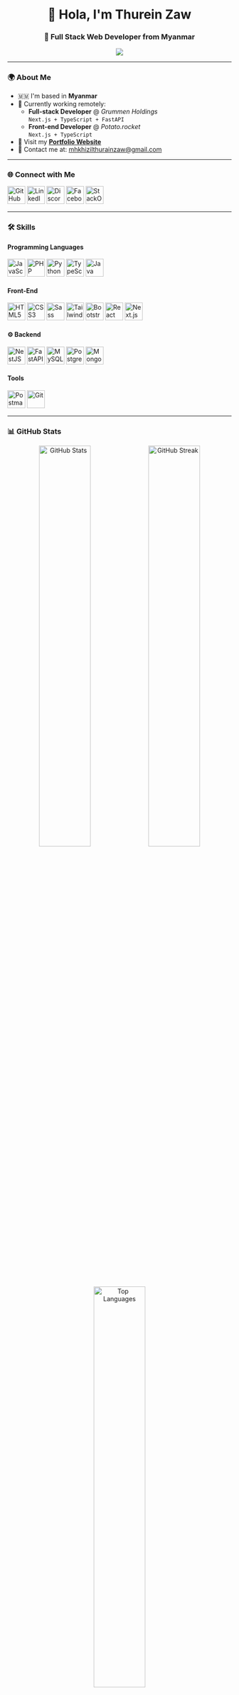 <h1 align="center">👋 Hola, I'm Thurein Zaw</h1>
<h3 align="center">🚀 Full Stack Web Developer from Myanmar</h3>

<p align="center">
  <a href="https://github-profile-trophy.vercel.app/?username=mhkhizil">
    <img src="https://github-profile-trophy.vercel.app/?username=mhkhizil&theme=darkhub&margin-w=15&margin-h=15&no-bg=true" />
  </a>
</p>

---

### 🌍 About Me
- 🇲🇲 I'm based in **Myanmar**
- 💼 Currently working remotely:
  - **Full-stack Developer** @ *Grummen Holdings*  
    `Next.js + TypeScript + FastAPI`
  - **Front-end Developer** @ *Potato.rocket*  
    `Next.js + TypeScript`
- 🔗 Visit my [**Portfolio Website**](https://thurein-zaw-full-stac-k-web-developer-portfolio.vercel.app/?fbclid=IwZXh0bgNhZW0CMTAAAR05sRaEHSppyroWRYHrpJTw2-c5HBCNULtyG2fl9x1p6fbWsmR4pcqzMvg_aem_ASEm16_Z_gGk5FZ3C9Nt9dZ8KWWQJsgOe4VfccWBM_hWD52hEbuG3FyGofGuKfuRDWxs_cxXc_73gdaBpOOHhhCe)  
- 📧 Contact me at: [mhkhizilthurainzaw@gmail.com](mailto:mhkhizilthurainzaw@gmail.com)

---

### 🌐 Connect with Me
<p align="left">
  <a href="https://github.com/mhkhizil" target="_blank"><img alt="GitHub" src="https://res.cloudinary.com/dreamlist/image/upload/v1676730434/ease-prof/social/github-tile_gsrozh.svg" height="40"/></a>
  <a href="https://www.linkedin.com/in/thurein-zaw-62ab73291" target="_blank"><img alt="LinkedIn" src="https://res.cloudinary.com/dreamlist/image/upload/v1676730564/ease-prof/social/linkedin-tile_jaz1sv.svg" height="40"/></a>
  <a href="https://discord.com/users/thureinzaw" target="_blank"><img alt="Discord" src="https://res.cloudinary.com/dreamlist/image/upload/v1676730718/ease-prof/social/discord-icon-svgrepo-com_wuyhta.svg" height="40"/></a>
  <a href="https://www.facebook.com/khizil/" target="_blank"><img alt="Facebook" src="https://res.cloudinary.com/dreamlist/image/upload/v1676730776/ease-prof/social/facebook-tile_ohluug.svg" height="40"/></a>
  <a href="https://stackoverflow.com/users/18001133/mh-khizil" target="_blank"><img alt="StackOverflow" src="https://res.cloudinary.com/dreamlist/image/upload/v1676731089/ease-prof/social/stackoverflow-tile_h07xxl.svg" height="40"/></a>
</p>

---

### 🛠️ Skills

#### Programming Languages
<p>
  <img src="https://res.cloudinary.com/dreamlist/image/upload/v1676609805/ease-prof/programming%20languages/javascript_zl26n3.svg" height="40" alt="JavaScript"/>
  <img src="https://res.cloudinary.com/dreamlist/image/upload/v1676728606/ease-prof/programming%20languages/php-icon_l6wqva.svg" height="40" alt="PHP"/>
  <img src="https://res.cloudinary.com/dreamlist/image/upload/v1676609806/ease-prof/programming%20languages/python_e8bquv.svg" height="40" alt="Python"/>
  <img src="https://res.cloudinary.com/dreamlist/image/upload/v1676609806/ease-prof/programming%20languages/typescript_yy0l4p.svg" height="40" alt="TypeScript"/>
  <img src="https://res.cloudinary.com/dreamlist/image/upload/v1676727028/ease-prof/programming%20languages/java-icon_ksqmpo.svg" height="40" alt="Java"/>
</p>

#### Front-End
<p>
  <img src="https://res.cloudinary.com/dreamlist/image/upload/v1676609810/ease-prof/others/html_lk2f50.svg" height="40" alt="HTML5"/>
  <img src="https://res.cloudinary.com/dreamlist/image/upload/v1676609810/ease-prof/others/css_ebnigo.svg" height="40" alt="CSS3"/>
  <img src="https://res.cloudinary.com/dreamlist/image/upload/v1676728717/ease-prof/programming%20languages/sass-1_e2j4kh.svg" height="40" alt="Sass"/>
  <img src="https://res.cloudinary.com/dreamlist/image/upload/v1676728764/ease-prof/programming%20languages/tailwindcss_ypanrz.svg" height="40" alt="TailwindCSS"/>
  <img src="https://res.cloudinary.com/dreamlist/image/upload/v1676609812/ease-prof/frameworks/boostrap_tlv0am.svg" height="40" alt="Bootstrap"/>
  <img src="https://res.cloudinary.com/dreamlist/image/upload/v1676609814/ease-prof/frameworks/react_cbllza.svg" height="40" alt="React"/>
  <img src="https://res.cloudinary.com/dreamlist/image/upload/v1676728805/ease-prof/programming%20languages/next-js_dx85pb.svg" height="40" alt="Next.js"/>
</p>

#### ⚙️ Backend
<p>
  <img src="https://res.cloudinary.com/dreamlist/image/upload/v1676728892/ease-prof/programming%20languages/nestjs-icon_rgylco.svg" height="40" alt="NestJS"/>
  <img src="https://cdn.worldvectorlogo.com/logos/fastapi-1.svg" height="40" alt="FastAPI"/>
  <img src="https://res.cloudinary.com/dreamlist/image/upload/v1676728991/ease-prof/databases/mysql-icon_mk8acg.svg" height="40" alt="MySQL"/>
  <img src="https://res.cloudinary.com/dreamlist/image/upload/v1676728991/ease-prof/databases/postgresql-icon_hbcqkg.svg" height="40" alt="PostgreSQL"/>
  <img src="https://res.cloudinary.com/dreamlist/image/upload/v1676728991/ease-prof/databases/mongodb-icon_lvtrhy.svg" height="40" alt="MongoDB"/>
</p>

#### Tools
<p>
  <img src="https://res.cloudinary.com/dreamlist/image/upload/v1676726456/ease-prof/others/postman_ks3gcy.svg" height="40" alt="Postman"/>
  <img src="https://res.cloudinary.com/dreamlist/image/upload/v1676726456/ease-prof/others/git_xzurom.svg" height="40" alt="Git"/>
</p>

---

### 📊 GitHub Stats
<p align="center">
  <img width="48%" src="https://github-readme-stats.vercel.app/api?username=mhkhizil&show_icons=true&theme=dark" alt="GitHub Stats"/>
  <img width="48%" src="https://github-readme-streak-stats.herokuapp.com/?user=mhkhizil&theme=dark" alt="GitHub Streak"/>
</p>
<p align="center">
  <img width="48%" src="https://github-readme-stats.vercel.app/api/top-langs/?username=mhkhizil&layout=compact&theme=dark" alt="Top Languages"/>
</p>
